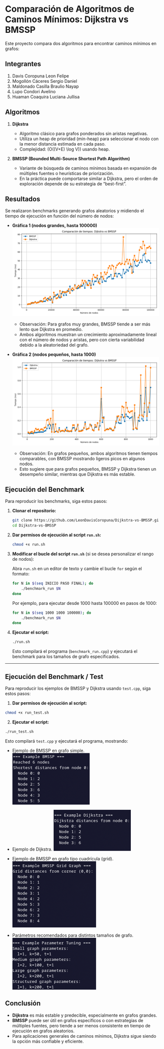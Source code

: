 # Comparación de Algoritmos de Caminos Mínimos: Dijkstra vs BMSSP

Este proyecto compara dos algoritmos para encontrar caminos mínimos en grafos:

## Integrantes

1. Davis Coropuna Leon Felipe
2. Mogollón Cáceres Sergio Daniel
3. Maldonado Casilla Braulio Nayap
4. Lupo Condori Avelino
5. Huaman Coaquira Luciana Jullisa

## Algoritmos

1. **Dijkstra**

   - Algoritmo clásico para grafos ponderados sin aristas negativas.
   - Utiliza un heap de prioridad (min-heap) para seleccionar el nodo con la menor distancia estimada en cada paso.
   - Complejidad: (O((V+E) \log V)) usando heap.

2. **BMSSP (Bounded Multi-Source Shortest Path Algorithm)**

   - Variante de búsqueda de caminos mínimos basada en expansión de múltiples fuentes o heurísticas de priorización.
   - En la práctica puede comportarse similar a Dijkstra, pero el orden de exploración depende de su estrategia de “best-first”.

## Resultados

Se realizaron benchmarks generando grafos aleatorios y midiendo el tiempo de ejecución en función del número de nodos:

- **Gráfica 1 (nodos grandes, hasta 100000)**
  ![Grafica1](results/1000-1000-100000.png)

  - Observación: Para grafos muy grandes, BMSSP tiende a ser más lento que Dijkstra en promedio.
  - Ambos algoritmos muestran un crecimiento aproximadamente lineal con el número de nodos y aristas, pero con cierta variabilidad debido a la aleatoriedad del grafo.

- **Gráfica 2 (nodos pequeños, hasta 1000)**
  ![Grafica2](results/10-10-1000.png)

  - Observación: En grafos pequeños, ambos algoritmos tienen tiempos comparables, con BMSSP mostrando ligeros picos en algunos nodos.
  - Esto sugiere que para grafos pequeños, BMSSP y Dijkstra tienen un desempeño similar, mientras que Dijkstra es más estable.

## Ejecución del Benchmark

Para reproducir los benchmarks, siga estos pasos:

1. **Clonar el repositorio:**

   ```bash
   git clone https://github.com/LeonDavisCoropuna/Dijkstra-vs-BMSSP.git
   cd Dijkstra-vs-BMSSP
   ```

2. **Dar permisos de ejecución al script `run.sh`:**

   ```bash
   chmod +x run.sh
   ```

3. **Modificar el bucle del script `run.sh`** (si se desea personalizar el rango de nodos):

   Abra `run.sh` en un editor de texto y cambie el bucle `for` según el formato:

   ```bash
   for N in $(seq INICIO PASO FINAL); do
       ./benchmark_run $N
   done
   ```

   Por ejemplo, para ejecutar desde 1000 hasta 100000 en pasos de 1000:

   ```bash
   for N in $(seq 1000 1000 100000); do
       ./benchmark_run $N
   done
   ```

4. **Ejecutar el script:**

   ```bash
   ./run.sh
   ```

   Esto compilará el programa (`benchmark_run.cpp`) y ejecutará el benchmark para los tamaños de grafo especificados.

---

## Ejecución del Benchmark / Test

Para reproducir los ejemplos de BMSSP y Dijkstra usando `test.cpp`, siga estos pasos:

1. **Dar permisos de ejecución al script:**

```bash
chmod +x run_test.sh
```

2. **Ejecutar el script:**

```bash
./run_test.sh
```

Esto compilará `test.cpp` y ejecutará el programa, mostrando:

- Ejemplo de BMSSP en grafo simple.
  ![alt text](.docs/image.png)

- Ejemplo de Dijkstra.
  ![alt text](.docs/image2.png)

- Ejemplo de BMSSP en grafo tipo cuadrícula (grid).
  ![alt text](.docs/image-1.png)

- Parámetros recomendados para distintos tamaños de grafo.
  ![alt text](.docs/image-2.png)

## Conclusión

- **Dijkstra** es más estable y predecible, especialmente en grafos grandes.
- **BMSSP** puede ser útil en grafos específicos o con estrategias de múltiples fuentes, pero tiende a ser menos consistente en tiempo de ejecución en grafos aleatorios.
- Para aplicaciones generales de caminos mínimos, Dijkstra sigue siendo la opción más confiable y eficiente.
